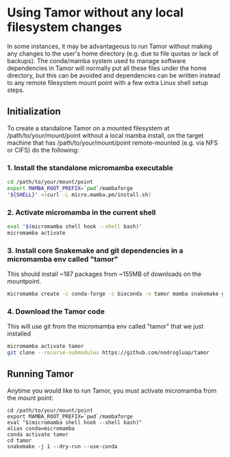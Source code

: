 # Using Tamor without any local filesystem changes

In some instances, it may be advantageous to run Tamor without making any changes to the user's home directory (e.g. due to file quotas or lack of backups). 
The conda/mamba system used to manage software dependencies in Tamor will normally put all these files under the home directory, but this can be avoided and dependencies can be written instead
to any remote filesystem mount point with a few extra Linux shell setup steps.

## Initialization
To create a standalone Tamor on a mounted filesystem at /path/to/your/mount/point without a local mamba install, on the target machine that has /path/to/your/mount/point remote-mounted (e.g. via NFS or CIFS) do the following:

### 1. Install the standalone micromamba executable

```bash
cd /path/to/your/mount/point
export MAMBA_ROOT_PREFIX=`pwd`/mambaforge
"${SHELL}" <(curl -L micro.mamba.pm/install.sh)
```

### 2. Activate micromamba in the current shell
```bash
eval "$(micromamba shell hook --shell bash)"
micromamba activate
```

### 3. Install core Snakemake and git dependencies in a micromamba env called "tamor"
This should install ~187 packages from ~155MB of downloads on the mountpoint.

```bash
micromamba create -c conda-forge -c bioconda -n tamor mamba snakemake git git-lfs wget conda=24.7.1
```

### 4. Download the Tamor code
This will use git from the micromamba env called "tamor" that we just installed

```bash
micromamba activate tamor
git clone --recurse-submodules https://github.com/nodrogluap/tamor
```

## Running Tamor
Anytime you would like to run Tamor, you must activate micromamba from the mount point:

```
cd /path/to/your/mount/point
export MAMBA_ROOT_PREFIX=`pwd`/mambaforge
eval "$(micromamba shell hook --shell bash)"
alias conda=micromamba
conda activate tamor
cd tamor
snakemake -j 1 --dry-run --use-conda
```
